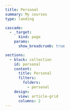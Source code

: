 ```yaml
---
title: Personal
summary: My courses
type: landing

cascade:
  - _target:
      kind: page
    params:
      show_breadcrumb: true

sections:
  - block: collection
    id: personal
    content:
      title: Personal
      filters:
        folders:
          - personal
    design:
      view: article-grid
      columns: 2
---
```


